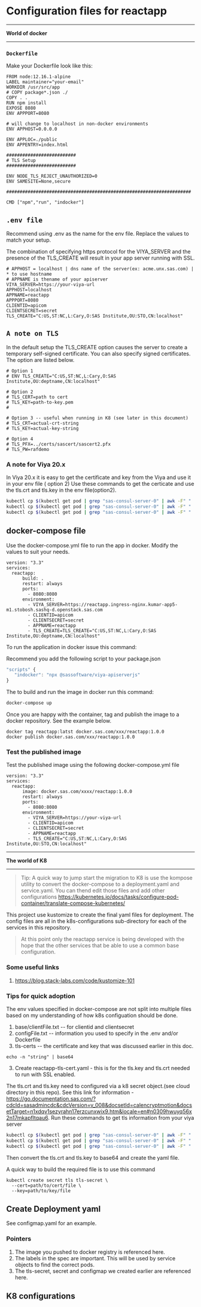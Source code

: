 # Configuration files for reactapp 

---

**World of docker**

---

### `Dockerfile`

Make your Dockerfile look like this:

```docker
FROM node:12.16.1-alpine
LABEL maintainer="your-email"
WORKDIR /usr/src/app
# COPY package*.json ./
COPY . .
RUN npm install
EXPOSE 8080
ENV APPPORT=8080

# will change to localhost in non-docker environments
ENV APPHOST=0.0.0.0

ENV APPLOC=./public
ENV APPENTRY=index.html

##########################
# TLS Setup
##########################

ENV NODE_TLS_REJECT_UNAUTHORIZED=0
ENV SAMESITE=None,secure

#####################################################################

CMD ["npm","run", "indocker"]
```

## `.env file`

Recommend using .env as the name for the env file. Replace the values to match your setup. 

The combination of specifying https protocol for the VIYA_SERVER and the presence of the TLS_CREATE will result in your app server running with SSL.

```env
# APPHOST = localhost | dns name of the server(ex: acme.unx.sas.com) | * to use hostname
# APPNAME is thename of your apiserver
VIYA_SERVER=https://your-viya-url
APPHOST=localhost
APPNAME=reactapp
APPPORT=8080
CLIENTID=apicom
CLIENTSECRET=secret
TLS_CREATE="C:US,ST:NC,L:Cary,O:SAS Institute,OU:STO,CN:localhost"
```

## `A note on TLS`

In the default setup the TLS_CREATE option causes the server to create a temporary self-signed certificate. You can also specify signed certificates. The option are listed below.

```env
# Option 1
# ENV TLS_CREATE="C:US,ST:NC,L:Cary,O:SAS Institute,OU:deptname,CN:localhost"

# Option 2
# TLS_CERT=path to cert
# TLS_KEY=path-to-key.pem
# 

# Option 3 -- useful when running in K8 (see later in this document) 
# TLS_CRT=actual-crt-string
# TLS_KEY=actual-key-string

# Option 4
# TLS_PFX=../certs/sascert/sascert2.pfx
# TLS_PW=rafdemo

```

### A note for Viya 20.x

In Viya 20.x it is easy to get the certificate and key from the Viya and use it in your env file ( option 2)
Use these commands to get the certicate and use the tls.crt and tls.key in the env file(option2).

```sh
kubectl cp $(kubectl get pod | grep "sas-consul-server-0" | awk -F" " '{print $1}'):security/ca.crt ./ca.crt
kubectl cp $(kubectl get pod | grep "sas-consul-server-0" | awk -F" " '{print $1}'):security/tls.crt ./tls.crt
kubectl cp $(kubectl get pod | grep "sas-consul-server-0" | awk -F" " '{print $1}'):security/tls.key ./tls.key
```

## docker-compose file

Use the docker-compose.yml file to run the app in docker. Modify the values to suit your needs.

```docker
version: "3.3"
services:
  reactapp:
      build: .
      restart: always
      ports:
        - 8080:8080
      environment:
        - VIYA_SERVER=https://reactapp.ingress-nginx.kumar-app5-m1.stobosh.sashq-d.openstack.sas.com
        - CLIENTID=apicom
        - CLIENTSECRET=secret
        - APPNAME=reactapp
        - TLS_CREATE=TLS_CREATE="C:US,ST:NC,L:Cary,O:SAS Institute,OU:deptname,CN:localhost"
```

To run the application in docker issue this command:

Recommend you add the following script to your package.json

```js
"scripts" {
   "indocker": "npx @sassoftware/viya-apiserverjs"
}
```
The to build and run the image in docker run this command:

```sh
docker-compose up
```

Once you are happy with the container, tag and publish the image to a docker repository. See the example below.


```docker
docker tag reactapp:latst docker.sas.com/xxx/reactapp:1.0.0
docker publish docker.sas.com/xxx/reactapp:1.0.0
```
### Test the published image

Test the published image using the following docker-compose.yml file

```docker
version: "3.3"
services:
  reactapp:
      image: docker.sas.com/xxxx/reactapp:1.0.0
      restart: always
      ports:
        - 8080:8080
      environment:
        - VIYA_SERVER=https://your-viya-url
        - CLIENTID=apicom
        - CLIENTSECRET=secret
        - APPNAME=reactapp
        - TLS_CREATE="C:US,ST:NC,L:Cary,O:SAS Institute,OU:STO,CN:localhost"
```

---

**The world of K8**

---


> Tip: A quick way to jump start the migration to K8 is use the kompose utility to convert the docker-compose to a deployment.yaml and service.yaml. You can thend edit those files and add other configurations  <https://kubernetes.io/docs/tasks/configure-pod-container/translate-compose-kubernetes/>

This project use kustomize to create the final yaml files for deployment.
The config files are all in the k8s-configurations sub-directory for each of the services in this repository.

> At this point only the reactapp service is being developed with the hope that the other services that be able to use a common base configuration.

### Some useful links
1. https://blog.stack-labs.com/code/kustomize-101


### Tips for quick adoption

The env values specified in docker-compose are not split into multiple files based on my understanding of how k8s configuation should be done.

1. base/clientFile.txt -- for clientid and clientsecret
2. configFile.txt -- information you used to specify in the .env and/or Dockerfile
3. tls-certs -- the certificate and key that was discussed earlier in this doc.


```
echo -n "string" | base64 
```

3. Create reactapp-tls-cert.yaml - this is for the tls.key and tls.crt needed to run with SSL enabled.

The tls.crt and tls.key need to configured via a k8 secret object.(see cloud directory in this repo). See this link for information - <https://go.documentation.sas.com/?cdcId=sasadmincdc&cdcVersion=v_008&docsetId=calencryptmotion&docsetTarget=n1xdqv1sezyrahn17erzcunxwix9.htm&locale=en#n0309hwuyq56x2n17mkapfltqau6>.
 Run these commands to get tls information from your viya server

```sh
kubectl cp $(kubectl get pod | grep "sas-consul-server-0" | awk -F" " '{print $1}'):security/ca.crt ./ca.crt
kubectl cp $(kubectl get pod | grep "sas-consul-server-0" | awk -F" " '{print $1}'):security/tls.crt ./tls.crt
kubectl cp $(kubectl get pod | grep "sas-consul-server-0" | awk -F" " '{print $1}'):security/tls.key ./tls.key
```

Then convert the tls.crt and tls.key to base64 and create the yaml file.

A quick way to build the required file is to use this command
```
kubectl create secret tls tls-secret \
  --cert=path/to/cert/file \
  --key=path/to/key/file

```
## Create Deployment yaml

See  configmap.yaml for an example. 

### Pointers

1. The image you pushed to docker registry is referenced here.
2. The labels in the spec are important. This will be used by service objects to find the correct pods.
3. The tls-secret, secret and configmap we created earlier are referenced here. 



## K8 configurations

